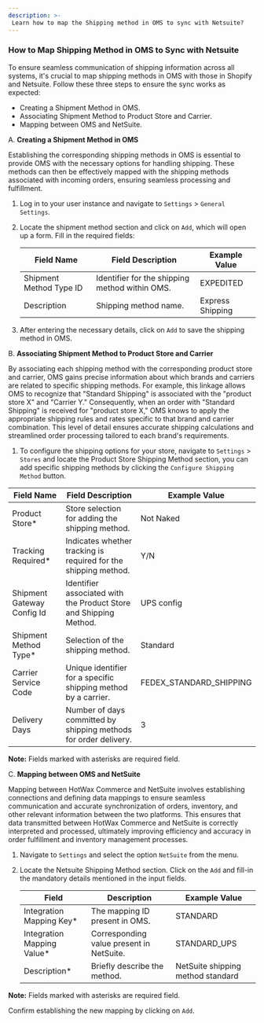 ```yaml
---
description: >-
 Learn how to map the Shipping method in OMS to sync with Netsuite? 
---
```


### How to Map Shipping Method in OMS to Sync with Netsuite

To ensure seamless communication of shipping information across all systems, it's crucial to map shipping methods in OMS with those in Shopify and Netsuite. Follow these three steps to ensure the sync works as expected:

- Creating a Shipment Method in OMS.
- Associating Shipment Method to Product Store and Carrier.
- Mapping between OMS and NetSuite.


A. **Creating a Shipment Method in OMS**

Establishing the corresponding shipping methods in OMS is essential to provide OMS with the necessary options for handling shipping. These methods can then be effectively mapped with the shipping methods associated with incoming orders, ensuring seamless processing and fulfillment.

1. Log in to your user instance and navigate to `Settings` > `General Settings`.
2. Locate the shipment method section and click on `Add`, which will open up a form. Fill in the required fields:
     
     | Field Name             | Field Description                                    | Example Value   |
     |------------------------|------------------------------------------------------|-----------------|
     | Shipment Method Type ID| Identifier for the shipping method within OMS.       | EXPEDITED       |
     | Description            | Shipping method name.                                | Express Shipping|

3. After entering the necessary details, click on `Add` to save the shipping method in OMS.

B. **Associating Shipment Method to Product Store and Carrier**

By associating each shipping method with the corresponding product store and carrier, OMS gains precise information about which brands and carriers are related to specific shipping methods. For example, this linkage allows OMS to recognize that "Standard Shipping" is associated with the "product store X" and "Carrier Y." Consequently, when an order with "Standard Shipping" is received for "product store X," OMS knows to apply the appropriate shipping rules and rates specific to that brand and carrier combination. This level of detail ensures accurate shipping calculations and streamlined order processing tailored to each brand's requirements.

1. To configure the shipping options for your store, navigate to `Settings` > `Stores` and locate the Product Store Shipping Method section, you can add specific shipping methods by clicking the `Configure Shipping Method` button.
   
| Field Name                 | Field Description                                                | Example Value                  |
|----------------------------|------------------------------------------------------------------|--------------------------------|
| Product Store*             | Store selection for adding the shipping method.                  | Not Naked                      |
| Tracking Required*         | Indicates whether tracking is required for the shipping method.  | Y/N                            |
| Shipment Gateway Config Id | Identifier associated with the Product Store and Shipping Method.| UPS config                     |
| Shipment Method Type*      | Selection of the shipping method.                                | Standard                       |
| Carrier Service Code       | Unique identifier for a specific shipping method by a carrier.   | FEDEX_STANDARD_SHIPPING        |
| Delivery Days              | Number of days committed by shipping methods for order delivery. | 3                              |

 **Note:** Fields marked with asterisks are required field.

C. **Mapping between OMS and NetSuite**

   Mapping between HotWax Commerce and NetSuite involves establishing connections and defining data mappings to ensure seamless communication and accurate synchronization of orders, inventory, and other relevant information between the two platforms. This ensures that data transmitted between HotWax Commerce and NetSuite is correctly interpreted and processed, ultimately improving efficiency and accuracy in order fulfillment and inventory management processes.

1. Navigate to `Settings` and select the option `NetSuite` from the menu.
2. Locate the Netsuite Shipping Method section. Click on the `Add` and fill-in the mandatory details mentioned in the input fields.

   | Field                      | Description                                    | Example Value                       |
   |----------------------------|------------------------------------------------|-------------------------------------|
   | Integration Mapping Key*   | The mapping ID present in OMS.                 | STANDARD                            |
   | Integration Mapping Value* | Corresponding value present in NetSuite.       | STANDARD_UPS                        |  
   | Description*               | Briefly describe the method.                   | NetSuite shipping method standard   |

**Note:** Fields marked with asterisks are required field.

   Confirm establishing the new mapping by clicking on `Add`.

